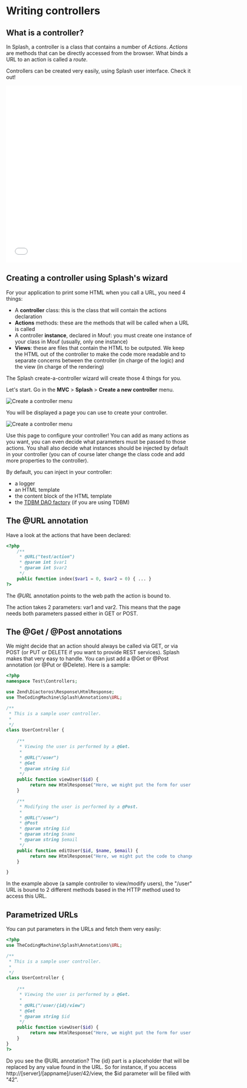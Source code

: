 Writing controllers
===================

What is a controller?
---------------------

In Splash, a controller is a class that contains a number of _Actions_.
_Actions_ are methods that can be directly accessed from the browser.
What binds a URL to an action is called a _route_.

Controllers can be created very easily, using Splash user interface. Check it out!

<iframe width="640" height="480" src="//www.youtube.com/embed/Jnsu1rpgD7g" frameborder="0" allowfullscreen></iframe>

Creating a controller using Splash's wizard
-------------------------------------------

For your application to print some HTML when you call a URL, you need 4 things:

- A **controller** class: this is the class that will contain the actions declaration
- **Actions** methods: these are the methods that will be called when a URL is called
- A controller **instance**, declared in Mouf: you must create one instance of your class in Mouf (usually, only one instance)
- **Views**: these are files that contain the HTML to be outputed. We keep the HTML out of the controller to make the code 
  more readable and to separate concerns between the controller (in charge of the logic) and the view (in charge of the rendering)

The Splash create-a-controller wizard will create those 4 things for you.

Let's start. Go in the **MVC** > **Splash** > **Create a new controller** menu.

![Create a controller menu](../images/wizard_menu.png)

You will be displayed a page you can use to create your controller.

![Create a controller menu](../images/wizard.png)

Use this page to configure your controller! You can add as many actions as you want, you can even
decide what parameters must be passed to those actions.
You shall also decide what instances should be injected by default in your controller (you can of
course later change the class code and add more properties to the controller).

By default, you can inject in your controller:

- a logger
- an HTML template
- the content block of the HTML template
- the [TDBM DAO factory](http://mouf-php.com/packages/mouf/database.tdbm/index.md) (if you are using TDBM)


The @URL annotation
-------------------

Have a look at the actions that have been declared:

```php
<?php
	/**
	 * @URL("test/action")
	 * @param int $var1
	 * @param int $var2
	 */
	public function index($var1 = 0, $var2 = 0) { ... }
?>
```

The *@URL* annotation points to the web path the action is bound to.

The action takes 2 parameters: var1 and var2. This means that the page needs both parameters passed 
either in GET or POST.

The @Get / @Post annotations
----------------------------

We might decide that an action should always be called via GET, or via POST (or PUT or DELETE if you want to provide REST services).
Splash makes that very easy to handle. You can just add a @Get or @Post annotation (or @Put or @Delete). Here is a sample:

```php
<?php
namespace Test\Controllers;

use Zend\Diactoros\Response\HtmlResponse;
use TheCodingMachine\Splash\Annotations\URL;

/**
 * This is a sample user controller.
 *
 */
class UserController {
	
	/**
	 * Viewing the user is performed by a @Get.
	 *
	 * @URL("/user")
	 * @Get
	 * @param string $id
	 */
	public function viewUser($id) {
		 return new HtmlResponse("Here, we might put the form for user ".htmlentities($id));
	}

	/**
	 * Modifying the user is performed by a @Post.
	 *
	 * @URL("/user")
	 * @Post
	 * @param string $id
	 * @param string $name
	 * @param string $email
	 */
	public function editUser($id, $name, $email) {
		 return new HtmlResponse("Here, we might put the code to change the user object.");
	}

}
```

In the example above (a sample controller to view/modify users), the "/user" URL is bound to 2 different methods
based in the HTTP method used to access this URL.

Parametrized URLs
-----------------

You can put parameters in the URLs and fetch them very easily:

```php
<?php
use TheCodingMachine\Splash\Annotations\URL;

/**
 * This is a sample user controller.
 *
 */
class UserController {
	
	/**
	 * Viewing the user is performed by a @Get.
	 *
	 * @URL("/user/{id}/view")
	 * @Get
	 * @param string $id
	 */
	public function viewUser($id) {
		 return new HtmlResponse("Here, we might put the form for user ".htmlentities($id));
	}
}
?>
```

Do you see the @URL annotation? The {id} part is a placeholder that will be replaced by any value found in the URL.
So for instance, if you access http://[server]/[appname]/user/42/view, the $id parameter will be filled with "42". 

